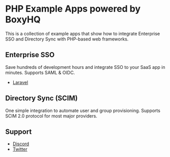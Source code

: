# PHP Example Apps powered by BoxyHQ

This is a collection of example apps that show how to integrate Enterprise SSO and Directory Sync with PHP-based web frameworks.

## Enterprise SSO

Save hundreds of development hours and integrate SSO to your SaaS app in minutes. Supports SAML & OIDC.

- [Laravel](https://github.com/boxyhq/php-examples/tree/main/laravel-enterprise-sso)

## Directory Sync (SCIM)

One simple integration to automate user and group provisioning. Supports SCIM 2.0 protocol for most major providers.

## Support

- [Discord](https://discord.gg/uyb7pYt4Pa)
- [Twitter](https://twitter.com/boxyhq)
